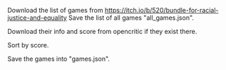 Download the list of games from https://itch.io/b/520/bundle-for-racial-justice-and-equality
Save the list of all games "all_games.json".

Download their info and score from opencritic if they exist there.

Sort by score.

Save the games into "games.json".
